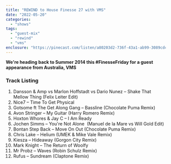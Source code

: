 ```yaml
---
title: "REWIND to House Finesse 27 with VMS"
date: "2022-05-20"
categories: 
  - "shows"
tags: 
  - "guest-mix"
  - "rewind"
  - "vms"
enclosure: "https://pinecast.com/listen/a80203d2-736f-43a1-ab99-3089cdc63d97.mp3 93882838 audio/mpeg "
---
```


**We're heading back to Summer 2014 this #FinesseFriday for a guest appearance from Australia, VMS**

### Track Listing

1. Dansson & Amp vs Marlon Hoffstadt vs Dario Nunez – Shake That Mellow Thing (Felix Leiter Edit)
2. Nice7 – Time To Get Physical
3. Gotsome ft The Get Along Gang – Bassline (Chocolate Puma Remix)
4. Avon Stringer – My Guitar (Harry Romero Remix)
5. Hoxton Whores & Jay C – I Am Ready
6. Jochen Simms – You're Not Alone  (Manuel de la Mare vs Will Gold Edit)
7. Bontan Step Back – Move On Out (Chocolate Puma Remix)
8. Chris Lake – Helium (UMEK & Mike Vale Remix)
9. Kiesza – Hideaway (Gorgon City Remix)
10. Mark Knight – The Return of Woolfy
11. Mr Probz – Waves (Robin Schulz Remix)
12. Rufus – Sundream (Claptone Remix)
